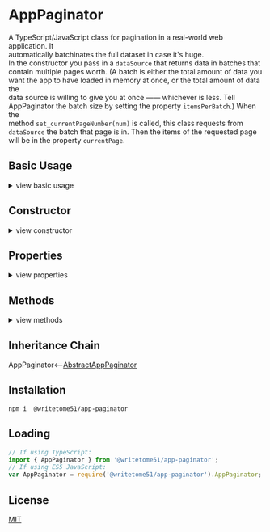 # AppPaginator

 A TypeScript/JavaScript class for pagination in a real-world web application. It  
 automatically batchinates the full dataset in case it's huge.  
 In the constructor you pass in a `dataSource` that returns data in batches that  
 contain multiple pages worth. (A batch is either the total amount of data you  
 want the app to have loaded in memory at once, or the total amount of data the  
 data source is willing to give you at once —— whichever is less. Tell  
 AppPaginator the batch size by setting the property `itemsPerBatch`.) When the  
 method `set_currentPageNumber(num)` is called, this class requests from  
 `dataSource` the batch that page is in. Then the items of the requested page  
 will be in the property `currentPage`.


## Basic Usage
<details>
<summary>view basic usage</summary>

```ts
// Get an instance (see constructor for dataSource details):
let appPaginator = new AppPaginator(dataSource);

// Make sure itemsPerPage has the value you want:
appPaginator.itemsPerPage = 10;

appPaginator.itemsPerBatch = 200;

// Show the first page:
await appPaginator.set_currentPageNumber(1);
console.log(appPaginator.currentPage); // `[item1, item2, item3, item4,...]`

// The user performs a search to narrow down the dataset.
// You want the paginator to react to this, so you do a reset:
await appPaginator.reset();
```
</details>


## Constructor
<details>
<summary>view constructor</summary>

```ts
constructor(
    dataSource: {

        getBatch: (
            batchNumber: number, itemsPerBatch: number, isLastBatch: boolean
        ) => Promise<any[]>;
            // The number of items `getBatch()` returns must match `itemsPerBatch`.
            // If `isLastBatch` is true, it must only return the remaining items 
            // in the dataset and ignore itemsPerBatch.

        dataTotal: number;
            // `dataTotal`: number of items in entire dataset, not the batch.
            // This must stay accurate after actions that change the total, such 
            // as searches.
    }
)
```
</details>


## Properties
<details>
<summary>view properties</summary>

```ts
itemsPerPage: number
    // Default is 25.

itemsPerBatch: number
    // Total number of items the app can have loaded in memory.
    // If your data source doesn't allow you to request batches the size of multiple
    // pages, set this to same value as this.itemsPerPage.
    // NOTE: if this isn't evenly divisible by this.itemsPerPage, its value is 
    // lowered until it is.

currentPageNumber: number // read-only

currentPage: any[] // read-only
    // All items in the current page.

totalPages: number // read-only
```
</details>


## Methods
<details>
<summary>view methods</summary>

```ts
async set_currentPageNumber(num): Promise<void>
    // updates this.currentPage

async reset(): Promise<void>
    // force-loads page 1.
    // Intended to be called after the order of the dataset changes (like 
    // after sorting), or after the total number of items changes (like after 
    // a search).
```
</details>


## Inheritance Chain

AppPaginator<--[AbstractAppPaginator](https://github.com/writetome51/abstract-app-paginator#abstractapppaginator)


## Installation
`npm i  @writetome51/app-paginator`


## Loading
```ts
// If using TypeScript:
import { AppPaginator } from '@writetome51/app-paginator';
// If using ES5 JavaScript:
var AppPaginator = require('@writetome51/app-paginator').AppPaginator;
```


## License
[MIT](https://choosealicense.com/licenses/mit/)
